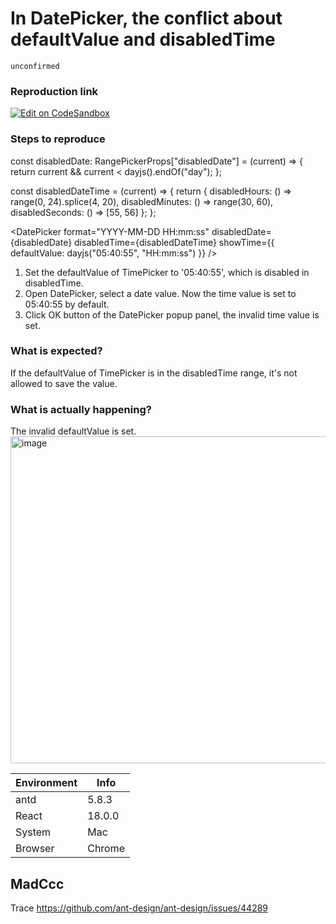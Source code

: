 # In DatePicker, the conflict about defaultValue and disabledTime

`unconfirmed`

### Reproduction link

[![Edit on CodeSandbox](https://codesandbox.io/static/img/play-codesandbox.svg)](https://codesandbox.io/s/disabled-date-time-antd-5-8-3-forked-r5pgdq?file=/demo.tsx)

### Steps to reproduce

const disabledDate: RangePickerProps["disabledDate"] = (current) => {
return current && current < dayjs().endOf("day");
};

const disabledDateTime = (current) => {
return {
disabledHours: () => range(0, 24).splice(4, 20),
disabledMinutes: () => range(30, 60),
disabledSeconds: () => [55, 56]
};
};

<DatePicker
format="YYYY-MM-DD HH:mm:ss"
disabledDate={disabledDate}
disabledTime={disabledDateTime}
showTime={{ defaultValue: dayjs("05:40:55", "HH:mm:ss") }}
/>

1. Set the defaultValue of TimePicker to '05:40:55', which is disabled in disabledTime.
2. Open DatePicker, select a date value. Now the time value is set to 05:40:55 by default.
3. Click OK button of the DatePicker popup panel, the invalid time value is set.

### What is expected?

If the defaultValue of TimePicker is in the disabledTime range, it's not allowed to save the value.

### What is actually happening?

The invalid defaultValue is set.
<img width="523" alt="image" src="https://github.com/ant-design/ant-design/assets/93237887/984ae1f0-04a7-436e-9657-cf8aa6e79cf8">

| Environment | Info   |
| ----------- | ------ |
| antd        | 5.8.3  |
| React       | 18.0.0 |
| System      | Mac    |
| Browser     | Chrome |

<!-- generated by ant-design-issue-helper. DO NOT REMOVE -->

## MadCcc

Trace https://github.com/ant-design/ant-design/issues/44289
